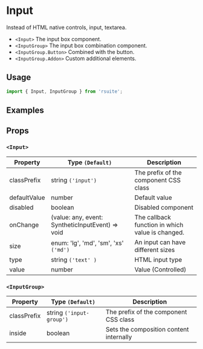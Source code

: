 # Input

Instead of HTML native controls, input, textarea.

- `<Input>` The input box component.
- `<InputGroup>` The input box combination component.
- `<InputGroup.Button>` Combined with the button.
- `<InputGroup.Addon>` Custom additional elements.

## Usage

```js
import { Input, InputGroup } from 'rsuite';
```

## Examples

<!--{demo}-->

## Props

### `<Input>`

| Property     | Type `(Default)`                                                   | Description                                      |
| ------------ | ------------------------------------------------------------------ | ------------------------------------------------ |
| classPrefix  | string `('input')`                                                 | The prefix of the component CSS class            |
| defaultValue | number                                                             | Default value                                    |
| disabled     | boolean                                                            | Disabled component                               |
| onChange     | (value: any, event: SyntheticInputEvent<HTMLInputElement>) => void | The callback function in which value is changed. |
| size         | enum: 'lg', 'md', 'sm', 'xs' `('md')`                              | An input can have different sizes                |
| type         | string `('text' )`                                                 | HTML input type                                  |
| value        | number                                                             | Value (Controlled)                               |

### `<InputGroup>`

| Property    | Type `(Default)`         | Description                             |
| ----------- | ------------------------ | --------------------------------------- |
| classPrefix | string `('input-group')` | The prefix of the component CSS class   |
| inside      | boolean                  | Sets the composition content internally |
